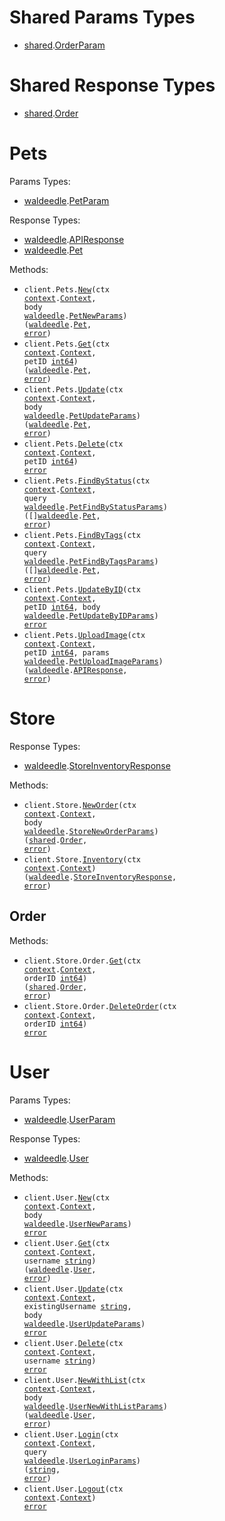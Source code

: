 # Shared Params Types

- <a href="https://pkg.go.dev/github.com/undefined/stainless-go/shared">shared</a>.<a href="https://pkg.go.dev/github.com/undefined/stainless-go/shared#OrderParam">OrderParam</a>

# Shared Response Types

- <a href="https://pkg.go.dev/github.com/undefined/stainless-go/shared">shared</a>.<a href="https://pkg.go.dev/github.com/undefined/stainless-go/shared#Order">Order</a>

# Pets

Params Types:

- <a href="https://pkg.go.dev/github.com/undefined/stainless-go">waldeedle</a>.<a href="https://pkg.go.dev/github.com/undefined/stainless-go#PetParam">PetParam</a>

Response Types:

- <a href="https://pkg.go.dev/github.com/undefined/stainless-go">waldeedle</a>.<a href="https://pkg.go.dev/github.com/undefined/stainless-go#APIResponse">APIResponse</a>
- <a href="https://pkg.go.dev/github.com/undefined/stainless-go">waldeedle</a>.<a href="https://pkg.go.dev/github.com/undefined/stainless-go#Pet">Pet</a>

Methods:

- <code title="post /pet">client.Pets.<a href="https://pkg.go.dev/github.com/undefined/stainless-go#PetService.New">New</a>(ctx <a href="https://pkg.go.dev/context">context</a>.<a href="https://pkg.go.dev/context#Context">Context</a>, body <a href="https://pkg.go.dev/github.com/undefined/stainless-go">waldeedle</a>.<a href="https://pkg.go.dev/github.com/undefined/stainless-go#PetNewParams">PetNewParams</a>) (<a href="https://pkg.go.dev/github.com/undefined/stainless-go">waldeedle</a>.<a href="https://pkg.go.dev/github.com/undefined/stainless-go#Pet">Pet</a>, <a href="https://pkg.go.dev/builtin#error">error</a>)</code>
- <code title="get /pet/{petId}">client.Pets.<a href="https://pkg.go.dev/github.com/undefined/stainless-go#PetService.Get">Get</a>(ctx <a href="https://pkg.go.dev/context">context</a>.<a href="https://pkg.go.dev/context#Context">Context</a>, petID <a href="https://pkg.go.dev/builtin#int64">int64</a>) (<a href="https://pkg.go.dev/github.com/undefined/stainless-go">waldeedle</a>.<a href="https://pkg.go.dev/github.com/undefined/stainless-go#Pet">Pet</a>, <a href="https://pkg.go.dev/builtin#error">error</a>)</code>
- <code title="put /pet">client.Pets.<a href="https://pkg.go.dev/github.com/undefined/stainless-go#PetService.Update">Update</a>(ctx <a href="https://pkg.go.dev/context">context</a>.<a href="https://pkg.go.dev/context#Context">Context</a>, body <a href="https://pkg.go.dev/github.com/undefined/stainless-go">waldeedle</a>.<a href="https://pkg.go.dev/github.com/undefined/stainless-go#PetUpdateParams">PetUpdateParams</a>) (<a href="https://pkg.go.dev/github.com/undefined/stainless-go">waldeedle</a>.<a href="https://pkg.go.dev/github.com/undefined/stainless-go#Pet">Pet</a>, <a href="https://pkg.go.dev/builtin#error">error</a>)</code>
- <code title="delete /pet/{petId}">client.Pets.<a href="https://pkg.go.dev/github.com/undefined/stainless-go#PetService.Delete">Delete</a>(ctx <a href="https://pkg.go.dev/context">context</a>.<a href="https://pkg.go.dev/context#Context">Context</a>, petID <a href="https://pkg.go.dev/builtin#int64">int64</a>) <a href="https://pkg.go.dev/builtin#error">error</a></code>
- <code title="get /pet/findByStatus">client.Pets.<a href="https://pkg.go.dev/github.com/undefined/stainless-go#PetService.FindByStatus">FindByStatus</a>(ctx <a href="https://pkg.go.dev/context">context</a>.<a href="https://pkg.go.dev/context#Context">Context</a>, query <a href="https://pkg.go.dev/github.com/undefined/stainless-go">waldeedle</a>.<a href="https://pkg.go.dev/github.com/undefined/stainless-go#PetFindByStatusParams">PetFindByStatusParams</a>) ([]<a href="https://pkg.go.dev/github.com/undefined/stainless-go">waldeedle</a>.<a href="https://pkg.go.dev/github.com/undefined/stainless-go#Pet">Pet</a>, <a href="https://pkg.go.dev/builtin#error">error</a>)</code>
- <code title="get /pet/findByTags">client.Pets.<a href="https://pkg.go.dev/github.com/undefined/stainless-go#PetService.FindByTags">FindByTags</a>(ctx <a href="https://pkg.go.dev/context">context</a>.<a href="https://pkg.go.dev/context#Context">Context</a>, query <a href="https://pkg.go.dev/github.com/undefined/stainless-go">waldeedle</a>.<a href="https://pkg.go.dev/github.com/undefined/stainless-go#PetFindByTagsParams">PetFindByTagsParams</a>) ([]<a href="https://pkg.go.dev/github.com/undefined/stainless-go">waldeedle</a>.<a href="https://pkg.go.dev/github.com/undefined/stainless-go#Pet">Pet</a>, <a href="https://pkg.go.dev/builtin#error">error</a>)</code>
- <code title="post /pet/{petId}">client.Pets.<a href="https://pkg.go.dev/github.com/undefined/stainless-go#PetService.UpdateByID">UpdateByID</a>(ctx <a href="https://pkg.go.dev/context">context</a>.<a href="https://pkg.go.dev/context#Context">Context</a>, petID <a href="https://pkg.go.dev/builtin#int64">int64</a>, body <a href="https://pkg.go.dev/github.com/undefined/stainless-go">waldeedle</a>.<a href="https://pkg.go.dev/github.com/undefined/stainless-go#PetUpdateByIDParams">PetUpdateByIDParams</a>) <a href="https://pkg.go.dev/builtin#error">error</a></code>
- <code title="post /pet/{petId}/uploadImage">client.Pets.<a href="https://pkg.go.dev/github.com/undefined/stainless-go#PetService.UploadImage">UploadImage</a>(ctx <a href="https://pkg.go.dev/context">context</a>.<a href="https://pkg.go.dev/context#Context">Context</a>, petID <a href="https://pkg.go.dev/builtin#int64">int64</a>, params <a href="https://pkg.go.dev/github.com/undefined/stainless-go">waldeedle</a>.<a href="https://pkg.go.dev/github.com/undefined/stainless-go#PetUploadImageParams">PetUploadImageParams</a>) (<a href="https://pkg.go.dev/github.com/undefined/stainless-go">waldeedle</a>.<a href="https://pkg.go.dev/github.com/undefined/stainless-go#APIResponse">APIResponse</a>, <a href="https://pkg.go.dev/builtin#error">error</a>)</code>

# Store

Response Types:

- <a href="https://pkg.go.dev/github.com/undefined/stainless-go">waldeedle</a>.<a href="https://pkg.go.dev/github.com/undefined/stainless-go#StoreInventoryResponse">StoreInventoryResponse</a>

Methods:

- <code title="post /store/order">client.Store.<a href="https://pkg.go.dev/github.com/undefined/stainless-go#StoreService.NewOrder">NewOrder</a>(ctx <a href="https://pkg.go.dev/context">context</a>.<a href="https://pkg.go.dev/context#Context">Context</a>, body <a href="https://pkg.go.dev/github.com/undefined/stainless-go">waldeedle</a>.<a href="https://pkg.go.dev/github.com/undefined/stainless-go#StoreNewOrderParams">StoreNewOrderParams</a>) (<a href="https://pkg.go.dev/github.com/undefined/stainless-go/shared">shared</a>.<a href="https://pkg.go.dev/github.com/undefined/stainless-go/shared#Order">Order</a>, <a href="https://pkg.go.dev/builtin#error">error</a>)</code>
- <code title="get /store/inventory">client.Store.<a href="https://pkg.go.dev/github.com/undefined/stainless-go#StoreService.Inventory">Inventory</a>(ctx <a href="https://pkg.go.dev/context">context</a>.<a href="https://pkg.go.dev/context#Context">Context</a>) (<a href="https://pkg.go.dev/github.com/undefined/stainless-go">waldeedle</a>.<a href="https://pkg.go.dev/github.com/undefined/stainless-go#StoreInventoryResponse">StoreInventoryResponse</a>, <a href="https://pkg.go.dev/builtin#error">error</a>)</code>

## Order

Methods:

- <code title="get /store/order/{orderId}">client.Store.Order.<a href="https://pkg.go.dev/github.com/undefined/stainless-go#StoreOrderService.Get">Get</a>(ctx <a href="https://pkg.go.dev/context">context</a>.<a href="https://pkg.go.dev/context#Context">Context</a>, orderID <a href="https://pkg.go.dev/builtin#int64">int64</a>) (<a href="https://pkg.go.dev/github.com/undefined/stainless-go/shared">shared</a>.<a href="https://pkg.go.dev/github.com/undefined/stainless-go/shared#Order">Order</a>, <a href="https://pkg.go.dev/builtin#error">error</a>)</code>
- <code title="delete /store/order/{orderId}">client.Store.Order.<a href="https://pkg.go.dev/github.com/undefined/stainless-go#StoreOrderService.DeleteOrder">DeleteOrder</a>(ctx <a href="https://pkg.go.dev/context">context</a>.<a href="https://pkg.go.dev/context#Context">Context</a>, orderID <a href="https://pkg.go.dev/builtin#int64">int64</a>) <a href="https://pkg.go.dev/builtin#error">error</a></code>

# User

Params Types:

- <a href="https://pkg.go.dev/github.com/undefined/stainless-go">waldeedle</a>.<a href="https://pkg.go.dev/github.com/undefined/stainless-go#UserParam">UserParam</a>

Response Types:

- <a href="https://pkg.go.dev/github.com/undefined/stainless-go">waldeedle</a>.<a href="https://pkg.go.dev/github.com/undefined/stainless-go#User">User</a>

Methods:

- <code title="post /user">client.User.<a href="https://pkg.go.dev/github.com/undefined/stainless-go#UserService.New">New</a>(ctx <a href="https://pkg.go.dev/context">context</a>.<a href="https://pkg.go.dev/context#Context">Context</a>, body <a href="https://pkg.go.dev/github.com/undefined/stainless-go">waldeedle</a>.<a href="https://pkg.go.dev/github.com/undefined/stainless-go#UserNewParams">UserNewParams</a>) <a href="https://pkg.go.dev/builtin#error">error</a></code>
- <code title="get /user/{username}">client.User.<a href="https://pkg.go.dev/github.com/undefined/stainless-go#UserService.Get">Get</a>(ctx <a href="https://pkg.go.dev/context">context</a>.<a href="https://pkg.go.dev/context#Context">Context</a>, username <a href="https://pkg.go.dev/builtin#string">string</a>) (<a href="https://pkg.go.dev/github.com/undefined/stainless-go">waldeedle</a>.<a href="https://pkg.go.dev/github.com/undefined/stainless-go#User">User</a>, <a href="https://pkg.go.dev/builtin#error">error</a>)</code>
- <code title="put /user/{username}">client.User.<a href="https://pkg.go.dev/github.com/undefined/stainless-go#UserService.Update">Update</a>(ctx <a href="https://pkg.go.dev/context">context</a>.<a href="https://pkg.go.dev/context#Context">Context</a>, existingUsername <a href="https://pkg.go.dev/builtin#string">string</a>, body <a href="https://pkg.go.dev/github.com/undefined/stainless-go">waldeedle</a>.<a href="https://pkg.go.dev/github.com/undefined/stainless-go#UserUpdateParams">UserUpdateParams</a>) <a href="https://pkg.go.dev/builtin#error">error</a></code>
- <code title="delete /user/{username}">client.User.<a href="https://pkg.go.dev/github.com/undefined/stainless-go#UserService.Delete">Delete</a>(ctx <a href="https://pkg.go.dev/context">context</a>.<a href="https://pkg.go.dev/context#Context">Context</a>, username <a href="https://pkg.go.dev/builtin#string">string</a>) <a href="https://pkg.go.dev/builtin#error">error</a></code>
- <code title="post /user/createWithList">client.User.<a href="https://pkg.go.dev/github.com/undefined/stainless-go#UserService.NewWithList">NewWithList</a>(ctx <a href="https://pkg.go.dev/context">context</a>.<a href="https://pkg.go.dev/context#Context">Context</a>, body <a href="https://pkg.go.dev/github.com/undefined/stainless-go">waldeedle</a>.<a href="https://pkg.go.dev/github.com/undefined/stainless-go#UserNewWithListParams">UserNewWithListParams</a>) (<a href="https://pkg.go.dev/github.com/undefined/stainless-go">waldeedle</a>.<a href="https://pkg.go.dev/github.com/undefined/stainless-go#User">User</a>, <a href="https://pkg.go.dev/builtin#error">error</a>)</code>
- <code title="get /user/login">client.User.<a href="https://pkg.go.dev/github.com/undefined/stainless-go#UserService.Login">Login</a>(ctx <a href="https://pkg.go.dev/context">context</a>.<a href="https://pkg.go.dev/context#Context">Context</a>, query <a href="https://pkg.go.dev/github.com/undefined/stainless-go">waldeedle</a>.<a href="https://pkg.go.dev/github.com/undefined/stainless-go#UserLoginParams">UserLoginParams</a>) (<a href="https://pkg.go.dev/builtin#string">string</a>, <a href="https://pkg.go.dev/builtin#error">error</a>)</code>
- <code title="get /user/logout">client.User.<a href="https://pkg.go.dev/github.com/undefined/stainless-go#UserService.Logout">Logout</a>(ctx <a href="https://pkg.go.dev/context">context</a>.<a href="https://pkg.go.dev/context#Context">Context</a>) <a href="https://pkg.go.dev/builtin#error">error</a></code>
